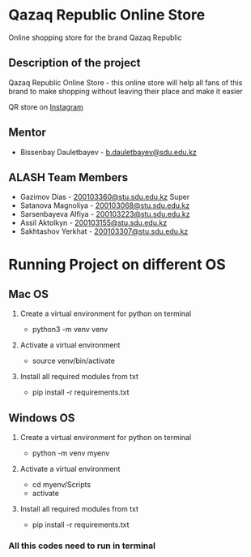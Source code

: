 # Qazaq Republic Online Store
Online shopping store for the brand Qazaq Republic
## Description of the project
Qazaq Republic Online Store - this online store will help all fans of this brand to make shopping without leaving their place and make it easier

QR store on [Instagram](https://instagram.com/qazaq.republic?igshid=YmMyMTA2M2Y=)

## Mentor
- Bissenbay Dauletbayev - b.dauletbayev@sdu.edu.kz

## ALASH Team Members 
- Gazimov Dias - 200103360@stu.sdu.edu.kz Super
- Satanova Magnoliya - 200103068@stu.sdu.edu.kz
- Sarsenbayeva Alfiya - 200103223@stu.sdu.edu.kz
- Assil Aktolkyn - 200103155@stu.sdu.edu.kz
- Sakhtashov Yerkhat - 200103307@stu.sdu.edu.kz


# Running Project on different OS 

## Mac OS

1. Create a virtual environment for python on terminal
    - python3 -m venv venv

2. Activate a virtual environment
    - source venv/bin/activate

3. Install all required modules from txt
    - pip install -r requirements.txt


## Windows OS

1. Create a virtual environment for python on terminal
    - python -m venv myenv
    
2. Activate a virtual environment
    - cd myenv/Scripts
    - activate

3. Install all required modules from txt
    - pip install -r requirements.txt


### All this codes need to run in terminal 
